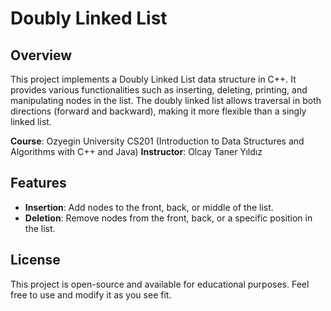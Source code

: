 # Doubly Linked List

## Overview
This project implements a Doubly Linked List data structure in C++. It provides various functionalities such as inserting, deleting, printing, and manipulating nodes in the list. The doubly linked list allows traversal in both directions (forward and backward), making it more flexible than a singly linked list.

**Course**: Ozyegin University CS201 (Introduction to Data Structures and Algorithms with C++ and Java)
**Instructor**: Olcay Taner Yıldız

## Features

- **Insertion**: Add nodes to the front, back, or middle of the list.
- **Deletion**: Remove nodes from the front, back, or a specific position in the list.

## License

This project is open-source and available for educational purposes. Feel free to use and modify it as you see fit.